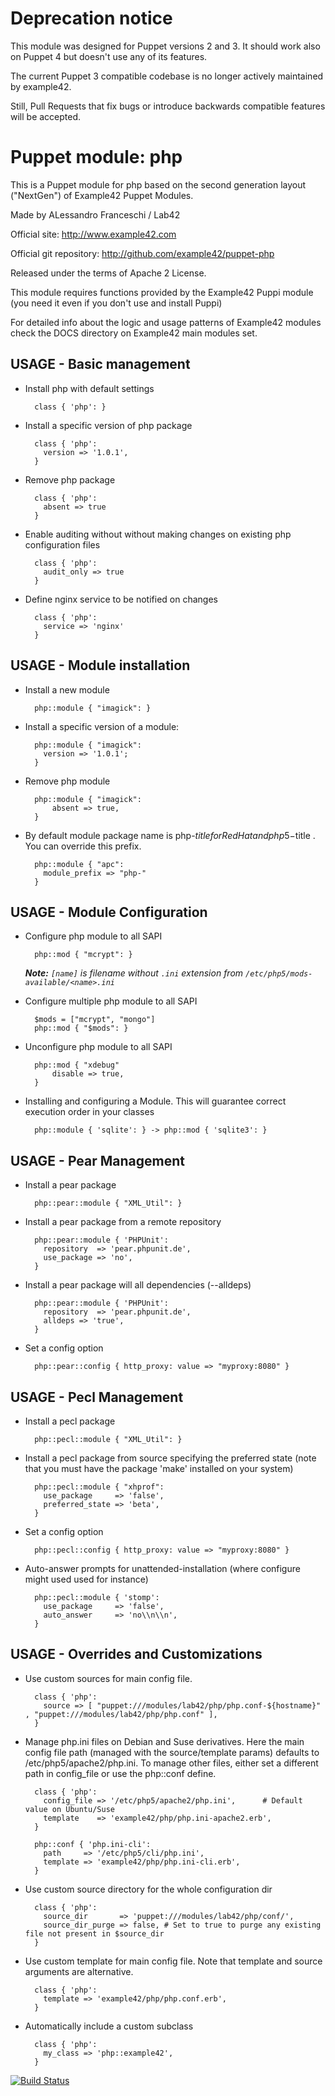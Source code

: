 # Deprecation notice

This module was designed for Puppet versions 2 and 3. It should work also on Puppet 4 but doesn't use any of its features.

The current Puppet 3 compatible codebase is no longer actively maintained by example42.

Still, Pull Requests that fix bugs or introduce backwards compatible features will be accepted.


# Puppet module: php

This is a Puppet module for php based on the second generation layout ("NextGen") of Example42 Puppet Modules.

Made by ALessandro Franceschi / Lab42

Official site: http://www.example42.com

Official git repository: http://github.com/example42/puppet-php

Released under the terms of Apache 2 License.

This module requires functions provided by the Example42 Puppi module (you need it even if you don't use and install Puppi)

For detailed info about the logic and usage patterns of Example42 modules check the DOCS directory on Example42 main modules set.

## USAGE - Basic management

* Install php with default settings

        class { 'php': }

* Install a specific version of php package

        class { 'php':
          version => '1.0.1',
        }

* Remove php package

        class { 'php':
          absent => true
        }

* Enable auditing without without making changes on existing php configuration files

        class { 'php':
          audit_only => true
        }

* Define nginx service to be notified on changes

        class { 'php':
          service => 'nginx'
        }

## USAGE - Module installation

* Install a new module

        php::module { "imagick": }

* Install a specific version of a module:

        php::module { "imagick":
          version => '1.0.1';
        }

* Remove php module

        php::module { "imagick":
            absent => true,
        }

* By default module package name is php-$title for RedHat and php5-$title . You can override this prefix.

        php::module { "apc":
          module_prefix => "php-"
        }

## USAGE - Module Configuration

* Configure php module to all SAPI
        
        php::mod { "mcrypt": }

  *__Note:__ `[name]` is filename without `.ini` extension from `/etc/php5/mods-available/<name>.ini`*

* Configure multiple php module to all SAPI

        $mods = ["mcrypt", "mongo"]
        php::mod { "$mods": }

* Unconfigure php module to all SAPI
        
        php::mod { "xdebug"
            disable => true,
        }

* Installing and configuring a Module. This will guarantee correct execution order in your classes

        php::module { 'sqlite': } -> php::mod { 'sqlite3': }

## USAGE - Pear Management

* Install a pear package

        php::pear::module { "XML_Util": }

* Install a pear package from a remote repository

        php::pear::module { 'PHPUnit':
          repository  => 'pear.phpunit.de',
          use_package => 'no',
        }

* Install a pear package will all dependencies (--alldeps)

        php::pear::module { 'PHPUnit':
          repository  => 'pear.phpunit.de',
          alldeps => 'true',
        }

* Set a config option

        php::pear::config { http_proxy: value => "myproxy:8080" }


## USAGE - Pecl Management

* Install a pecl package

        php::pecl::module { "XML_Util": }

* Install a pecl package from source specifying the preferred state (note that you must have the package 'make' installed on your system)

        php::pecl::module { "xhprof":
          use_package     => 'false',
          preferred_state => 'beta',
        }

* Set a config option

        php::pecl::config { http_proxy: value => "myproxy:8080" }

* Auto-answer prompts for unattended-installation (where configure might used used for instance)

        php::pecl::module { 'stomp':
          use_package     => 'false',
          auto_answer     => 'no\\n\\n',
        }

## USAGE - Overrides and Customizations
* Use custom sources for main config file.

        class { 'php':
          source => [ "puppet:///modules/lab42/php/php.conf-${hostname}" , "puppet:///modules/lab42/php/php.conf" ],
        }

* Manage php.ini files on Debian and Suse derivatives. Here the main config file path (managed with the source/template params) defaults to /etc/php5/apache2/php.ini. To manage other files, either set a different path in config_file or use the php::conf define.

        class { 'php':
          config_file => '/etc/php5/apache2/php.ini',      # Default value on Ubuntu/Suse
          template    => 'example42/php/php.ini-apache2.erb',
        }

        php::conf { 'php.ini-cli':
          path     => '/etc/php5/cli/php.ini',
          template => 'example42/php/php.ini-cli.erb',
        }

* Use custom source directory for the whole configuration dir

        class { 'php':
          source_dir       => 'puppet:///modules/lab42/php/conf/',
          source_dir_purge => false, # Set to true to purge any existing file not present in $source_dir
        }

* Use custom template for main config file. Note that template and source arguments are alternative.

        class { 'php':
          template => 'example42/php/php.conf.erb',
        }

* Automatically include a custom subclass

        class { 'php':
          my_class => 'php::example42',
        }





[![Build Status](https://travis-ci.org/example42/puppet-php.png?branch=master)](https://travis-ci.org/example42/puppet-php)

